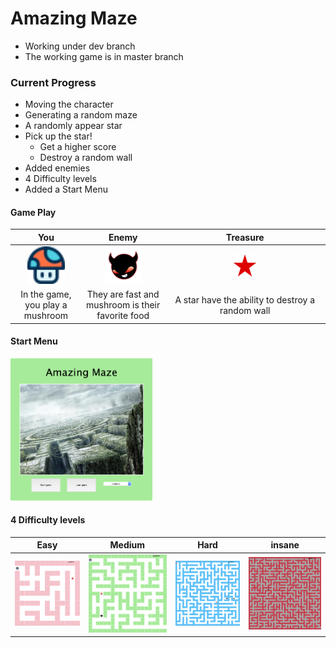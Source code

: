 # **Amazing Maze**
- Working under dev branch
- The working game is in master branch

### Current Progress
- Moving the character
- Generating a random maze
- A randomly appear star
- Pick up the star!
  - Get a higher score
  - Destroy a random wall
- Added enemies
- 4 Difficulty levels
- Added a Start Menu

#### Game Play
| You | Enemy | Treasure |
| :------: | :------: | :------:|
|<img src="img/mushroom.png" width="60%">|<img src="img/enemy.png" width="50%">|<img src="img/star.png" width="15%">|
| In the game, you play a mushroom |They are fast and mushroom is their favorite food | A star have the ability to destroy a random wall |

#### Start Menu
<img src="img/menu.png" width="45%">

#### 4 Difficulty levels
| Easy | Medium | Hard | insane |
| -------- | -------- | -------- | -------- |
| <img src="img/easy.png" width="100%"> | <img src="img/mid.png" width="100%"> | <img src="img/hard.png" width="100%"> | <img src="img/ins.png" width="100%"> |
